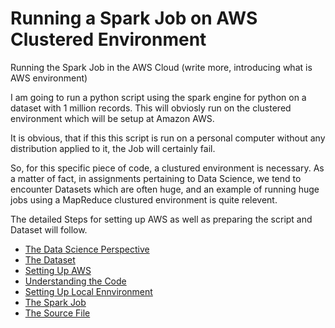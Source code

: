 # Running a Spark Job on AWS Clustered Environment

Running the Spark Job in the AWS Cloud (write more, introducing what is AWS environment)

I am going to run a python script using the spark engine for python on a dataset with 1 million records.
This will obviosly run on the clustered environment which will be setup at Amazon AWS.

It is obvious, that if this this script is run on a personal computer without any distribution applied to it, the Job will certainly fail. 

So, for this specific piece of code, a clustured environment is necessary. As a matter of fact, in assignments pertaining to Data Science, we tend to encounter Datasets which are often huge, and an example of running huge jobs using a MapReduce clustured environment is quite relevent.

The detailed Steps for setting up AWS as well as preparing the script and Dataset will follow.

- [The Data Science Perspective](the-prespective.md)
- [The Dataset](the-dataset.md)
- [Setting Up AWS](the-dataset.md)
- [Understanding the Code](the-code.md)
- [Setting Up Local Ennvironment](local-setup.md)
- [The Spark Job](spark-job.md)
- [The Source File](same-movies.py)

